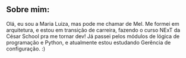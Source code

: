 ## Sobre mim:

Olá, eu sou a Maria Luiza, mas pode me chamar de Mel. Me formei em arquitetura, e estou em transição de carreira, fazendo o curso NExT da César School pra me tornar dev! Já passei pelos módulos de lógica de programação e Python, e atualmente estou estudando Gerência de configuração. :)
